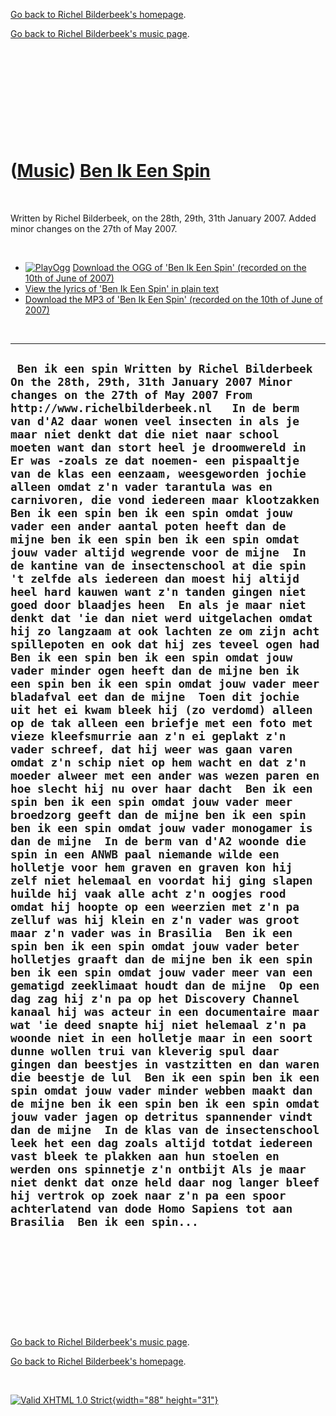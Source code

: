 [Go back to Richel Bilderbeek's homepage](index.htm).

[Go back to Richel Bilderbeek's music page](Music.htm).

 

 

 

 

 

([Music](Music.htm)) [Ben Ik Een Spin](SongBenIkEenSpin.htm)
============================================================

 

Written by Richel Bilderbeek, on the 28th, 29th, 31th January 2007.
Added minor changes on the 27th of May 2007.

 

-   [![PlayOgg](http://static.fsf.org/playogg/Play_ogg_80x15.png "I support PlayOgg!")](http://playogg.org)
    [Download the OGG of 'Ben Ik Een Spin' (recorded on the 10th of June
    of 2007)](CD07_BenIkEenSpin20070610.ogg)
-   [View the lyrics of 'Ben Ik Een Spin' in plain
    text](SongBenIkEenSpin.txt)
-   [Download the MP3 of 'Ben Ik Een Spin' (recorded on the 10th of June
    of 2007)](CD07_BenIkEenSpin20070610.mp3)

 

  --------------------------------------------------------------------------------------------------------------------------------------------------------------------------------------------------------------------------------------------------------------------------------------------------------------------------------------------------------------------------------------------------------------------------------------------------------------------------------------------------------------------------------------------------------------------------------------------------------------------------------------------------------------------------------------------------------------------------------------------------------------------------------------------------------------------------------------------------------------------------------------------------------------------------------------------------------------------------------------------------------------------------------------------------------------------------------------------------------------------------------------------------------------------------------------------------------------------------------------------------------------------------------------------------------------------------------------------------------------------------------------------------------------------------------------------------------------------------------------------------------------------------------------------------------------------------------------------------------------------------------------------------------------------------------------------------------------------------------------------------------------------------------------------------------------------------------------------------------------------------------------------------------------------------------------------------------------------------------------------------------------------------------------------------------------------------------------------------------------------------------------------------------------------------------------------------------------------------------------------------------------------------------------------------------------------------------------------------------------------------------------------------------------------------------------------------------------------------------------------------------------------------------------------------------------------------------------------------------------------------------------------------------------------------------------------------------------------------------------------------------------------------------------------------------------------------------------------------------------------------------------------------------------------------------------------------------------------------------------------------------------------------------------------------
  ` Ben ik een spin Written by Richel Bilderbeek On the 28th, 29th, 31th January 2007 Minor changes on the 27th of May 2007 From http://www.richelbilderbeek.nl   In de berm van d'A2 daar wonen veel insecten in als je maar niet denkt dat die niet naar school moeten want dan stort heel je droomwereld in  Er was -zoals ze dat noemen- een pispaaltje van de klas een eenzaam, weesgeworden jochie alleen omdat z'n vader tarantula was en carnivoren, die vond iedereen maar klootzakken  Ben ik een spin ben ik een spin omdat jouw vader een ander aantal poten heeft dan de mijne ben ik een spin ben ik een spin omdat jouw vader altijd wegrende voor de mijne  In de kantine van de insectenschool at die spin 't zelfde als iedereen dan moest hij altijd heel hard kauwen want z'n tanden gingen niet goed door blaadjes heen  En als je maar niet denkt dat 'ie dan niet werd uitgelachen omdat hij zo langzaam at ook lachten ze om zijn acht spillepoten en ook dat hij zes teveel ogen had  Ben ik een spin ben ik een spin omdat jouw vader minder ogen heeft dan de mijne ben ik een spin ben ik een spin omdat jouw vader meer bladafval eet dan de mijne  Toen dit jochie uit het ei kwam bleek hij (zo verdomd) alleen op de tak alleen een briefje met een foto met vieze kleefsmurrie aan z'n ei geplakt z'n vader schreef, dat hij weer was gaan varen omdat z'n schip niet op hem wacht en dat z'n moeder alweer met een ander was wezen paren en hoe slecht hij nu over haar dacht  Ben ik een spin ben ik een spin omdat jouw vader meer broedzorg geeft dan de mijne ben ik een spin ben ik een spin omdat jouw vader monogamer is dan de mijne  In de berm van d'A2 woonde die spin in een ANWB paal niemande wilde een holletje voor hem graven en graven kon hij zelf niet helemaal en voordat hij ging slapen huilde hij vaak alle acht z'n oogjes rood omdat hij hoopte op een weerzien met z'n pa zelluf was hij klein en z'n vader was groot maar z'n vader was in Brasilia  Ben ik een spin ben ik een spin omdat jouw vader beter holletjes graaft dan de mijne ben ik een spin ben ik een spin omdat jouw vader meer van een gematigd zeeklimaat houdt dan de mijne  Op een dag zag hij z'n pa op het Discovery Channel kanaal hij was acteur in een documentaire maar wat 'ie deed snapte hij niet helemaal z'n pa woonde niet in een holletje maar in een soort dunne wollen trui van kleverig spul daar gingen dan beestjes in vastzitten en dan waren die beestje de lul  Ben ik een spin ben ik een spin omdat jouw vader minder webben maakt dan de mijne ben ik een spin ben ik een spin omdat jouw vader jagen op detritus spannender vindt dan de mijne  In de klas van de insectenschool leek het een dag zoals altijd totdat iedereen  vast bleek te plakken aan hun stoelen en werden ons spinnetje z'n ontbijt Als je maar niet denkt dat onze held daar nog langer bleef hij vertrok op zoek naar z'n pa een spoor achterlatend van dode Homo Sapiens tot aan Brasilia  Ben ik een spin...`
  --------------------------------------------------------------------------------------------------------------------------------------------------------------------------------------------------------------------------------------------------------------------------------------------------------------------------------------------------------------------------------------------------------------------------------------------------------------------------------------------------------------------------------------------------------------------------------------------------------------------------------------------------------------------------------------------------------------------------------------------------------------------------------------------------------------------------------------------------------------------------------------------------------------------------------------------------------------------------------------------------------------------------------------------------------------------------------------------------------------------------------------------------------------------------------------------------------------------------------------------------------------------------------------------------------------------------------------------------------------------------------------------------------------------------------------------------------------------------------------------------------------------------------------------------------------------------------------------------------------------------------------------------------------------------------------------------------------------------------------------------------------------------------------------------------------------------------------------------------------------------------------------------------------------------------------------------------------------------------------------------------------------------------------------------------------------------------------------------------------------------------------------------------------------------------------------------------------------------------------------------------------------------------------------------------------------------------------------------------------------------------------------------------------------------------------------------------------------------------------------------------------------------------------------------------------------------------------------------------------------------------------------------------------------------------------------------------------------------------------------------------------------------------------------------------------------------------------------------------------------------------------------------------------------------------------------------------------------------------------------------------------------------------------------------

 

 

 

 

 

[Go back to Richel Bilderbeek's music page](Music.htm).

[Go back to Richel Bilderbeek's homepage](index.htm).

 

[![Valid XHTML 1.0 Strict](valid-xhtml10.png){width="88"
height="31"}](http://validator.w3.org/check?uri=referer)
